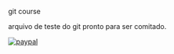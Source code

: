 git course

arquivo de teste do git pronto para ser comitado.

[![paypal](https://www.paypalobjects.com/en_US/i/btn/btn_donateCC_LG.git)](https://www.paypal.com/cgi-bin/websrc?cmd=_s-xclick&hosted_button_id=UTMFZUHX6EUGE)
